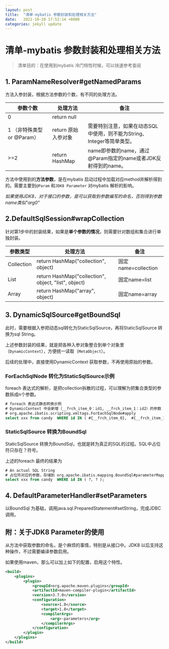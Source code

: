 ```yaml
---
layout: post
title:  "清单-mybatis 参数封装和处理相关方法"
date:   2021-10-20 17:52:14 +0800
categories: jekyll update
---
```

# 清单-mybatis 参数封装和处理相关方法

> 清单目的：在使用到mybatis 冷门特性时候，可以快速参考查阅

## 1. ParamNameResolver#getNamedParams

方法入参封装，根据方法参数的个数，有不同的处理方法。

| 参数个数                   | 处理方法            | 备注                                                         |
| -------------------------- | ------------------- | ------------------------------------------------------------ |
| 0                          | return null         |                                                              |
| 1 （非特殊类型 or @Param） | return 原始入参对象 | 需要特别注意，如果在动态SQL中使用，则不能为String、Integer等简单类型。 |
| >=2                        | return HashMap      | name即参数的name，通过@Param指定的name或者JDK反射得到的name。 |

方法中使用到的**方法参数**，是在mybatis 启动过程中加载对应method并解析得到的。需要主要到`@Param` 和`JDK8 Parameter` 对mybatis 解析的影响。

*如果使用JDK8，对于接口的参数，是可以获取到参数编写的命名，否则得到参数name类似"arg0"*

## 2.DefaultSqlSession#wrapCollection

针对第1步中的封装结果，如果是**单个参数的情况**，则需要针对数组和集合进行单独封装。

| 参数类型   | 处理方法                                             | 备注                |
| ---------- | ---------------------------------------------------- | ------------------- |
| Collection | return HashMap("collection", object)                 | 固定name=collection |
| List       | return HashMap("collection", object, "list", object) | 固定name=list       |
| Array      | return HashMap("array", object)                      | 固定name=array      |

## 3. DynamicSqlSource#getBoundSql

此时，需要根据入参把动态sql转化为StaticSqlSource，再将StaticSqlSource 转换为sql String。

上述参数封装的结果，就是把各种入参对象整合到单个对象里（`DynamicContext`），方便统一读取（`MetaObject`）。

后续的处理中，直接使用DynamicContext 获取参数，不再使用原始的参数。

### ForEachSqlNode 转化为StaticSqlSource示例

foreach 表达式的解析，是把collection拆散的过程，可以理解为把集合类型的参数拆成n个参数。

```sql
# foreach 表达式静态转换示例
# DynamicContext 中会新增（__frch_item_0：id1, __frch_item_1：id2）的参数
# org.apache.ibatis.scripting.xmltags.ForEachSqlNode#apply
select xxx from candy  WHERE id IN ( #{__frch_item_0},  #{__frch_item_1} );

```

### StaticSqlSource 转换为BoundSql

StaticSqlSource 转换为BoundSql，也就是转为真正的SQL的过程。SQL中占位符只存在？符号。

上述的foreach 最终的结果为

```sql
# An actual SQL String
# 占位符对应的参数，存储到 org.apache.ibatis.mapping.BoundSql#parameterMappings
select xxx from candy  WHERE id IN ( ?, ? );
```

## 4. DefaultParameterHandler#setParameters

以BoundSql 为基础，调用java.sql.PreparedStatement#setString，完成JDBC调用。



## 附：关于JDK8 Parameter的使用

从方法中获取参数的命名，是个麻烦的事情，特别是从接口中。JDK8 以后支持这种操作，不过需要编译参数启用。

如果使用maven，那么可以加上如下的配置，启用这个特性。

```xml
<build>
	<plugins>
		<plugin>
			<groupId>org.apache.maven.plugins</groupId>
			<artifactId>maven-compiler-plugin</artifactId>
			<version>3.7.0</version>
			<configuration>
				<source>1.8</source>
				<target>1.8</target>
				<compilerArgs>
					<arg>-parameters</arg>
				</compilerArgs>
			</configuration>
		</plugin>
	</plugins>
</build>

```

